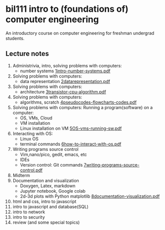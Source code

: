 # bil111 intro to (foundations of) computer engineering

An introductory course on computer engineering for freshman undergrad students.

## Lecture notes
1. Administrivia, intro, solving problems with computers: 
   - number systems
   [1intro-number-systems.pdf](lectures/1intro-number-systems.pdf)
2. Solving problems with computers: 
   - data representation
   [2datarepresentation.pdf](lectures/2datarepresentation.pdf)
3. Solving problems with computers: 
   - architecture
   [3transistor-cpu-algorithm.pdf](lectures/3transistor-cpu-algorithm.pdf)
4. Solving problems with computers: 
   - algorithms, scratch
    [4pseudocodes-flowcharts-codes.pdf](lectures/4pseudocodes-flowcharts-codes.pdf)
5. Solving problems with computers: Running a program(software) on a computer: 
   - OS, VMs, Cloud
   - VM installation
   - Linux installation on VM
   [5OS-vms-running-sw.pdf](lectures/5OS-vms-running-sw.pdf)
6. Interacting with OS:
   - Linux OS
   - terminal commands
   [6how-to-interact-with-os.pdf](lectures/6how-to-interact-with-os.pdf)
7. Writing programs source control
   - Vim,nano/pico, gedit, emacs, etc
   - IDEs
   - Version control: Git commands 
  [7writing-programs-source-control.pdf](lectures/7writing-programs-source-control.pdf)
8. Midterm 
9. Documentation and visualization 
   - Doxygen, Latex, markdown 
   - Jupyter notebook, Google colab
   - 2d-3d plots with Python matplotlib
   [8documentation-visualization.pdf](lectures/8documentation-visualization.pdf)
10. html and css, intro to javascript
11. intro to javascript and database(SQL)
12. intro to network
13. intro to security
14. review (and some special topics)
